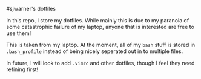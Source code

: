 #sjwarner's dotfiles

In this repo, I store my dotfiles. While mainly this is due to my paranoia of some catastrophic failure of my laptop, anyone that is interested are free to use them!

This is taken from my laptop. At the moment, all of my `bash` stuff is stored in `.bash_profile` instead of being nicely seperated out in to multiple files.

In future, I will look to add `.vimrc` and other dotfiles, though I feel they need refining first!
